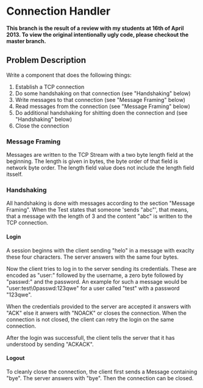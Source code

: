 Connection Handler
==================

**This branch is the result of a review with my students at 16th of April 2013. 
To view the original intentionally ugly code, please checkout the master 
branch.**


Problem Description
-------------------

Write a component that does the following things:

1. Establish a TCP connection
2. Do some handshaking on that connection (see "Handshaking" below)
3. Write messages to that connection (see "Message Framing" below)
4. Read messages from the connection (see "Message Framing" below)
5. Do additional handshaking for shitting doen the connection and (see "Handshaking" below)
6. Close the connection


### Message Framing

Messages are written to the TCP Stream with a two byte length field at the 
beginning. The length is given in bytes, the byte order of that field is
network byte order. The length field value does not include the length field 
itsself.

### Handshaking

All handshaking is done with messages according to the section "Message 
Framing". When the Test states that someone 'sends "abc"', that means, that a
message with the length of 3 and the content "abc" is written to the TCP
connection.

#### Login

A session beginns with the client sending "helo" in a message with exaclty 
these four characters. The server answers with the same four bytes. 

Now the client tries to log in to the server sending its credentials. These
are encoded as "user:" followed by the username, a zero byte followed by 
"passwd:" and the password. An example for such a message would be 
"user:test\0passwd:123qwe" for a user called "test" with a password "123qwe".

When the credentials provided to the server are accepted it answers with 
"ACK" else it anwers with "NOACK" or closes the connection. When the 
connection is not closed, the client can retry the login on the same 
connection.

After the login was successfull, the client tells the server that it has 
understood by sending "ACKACK".


#### Logout

To cleanly close the connection, the client first sends a Message containing 
"bye". The server answers with "bye". Then the connection can be closed.

